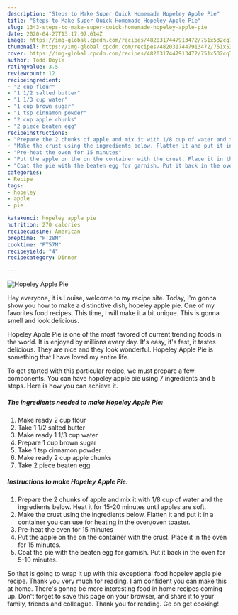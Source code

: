 ```yaml
---
description: "Steps to Make Super Quick Homemade Hopeley Apple Pie"
title: "Steps to Make Super Quick Homemade Hopeley Apple Pie"
slug: 1343-steps-to-make-super-quick-homemade-hopeley-apple-pie
date: 2020-04-27T13:17:07.614Z
image: https://img-global.cpcdn.com/recipes/4820317447913472/751x532cq70/hopeley-apple-pie-recipe-main-photo.jpg
thumbnail: https://img-global.cpcdn.com/recipes/4820317447913472/751x532cq70/hopeley-apple-pie-recipe-main-photo.jpg
cover: https://img-global.cpcdn.com/recipes/4820317447913472/751x532cq70/hopeley-apple-pie-recipe-main-photo.jpg
author: Todd Doyle
ratingvalue: 3.5
reviewcount: 12
recipeingredient:
- "2 cup flour"
- "1 1/2 salted butter"
- "1 1/3 cup water"
- "1 cup brown sugar"
- "1 tsp cinnamon powder"
- "2 cup apple chunks"
- "2 piece beaten egg"
recipeinstructions:
- "Prepare the 2 chunks of apple and mix it with 1/8 cup of water and the ingredients below. Heat it for 15-20 minutes until apples are soft."
- "Make the crust using the ingredients below. Flatten it and put it in a container you can use for heating in the oven/oven toaster."
- "Pre-heat the oven for 15 minutes"
- "Put the apple on the on the container with the crust. Place it in the oven for 15 minutes."
- "Coat the pie with the beaten egg for garnish. Put it back in the oven for 5-10 minutes."
categories:
- Recipe
tags:
- hopeley
- apple
- pie

katakunci: hopeley apple pie 
nutrition: 270 calories
recipecuisine: American
preptime: "PT28M"
cooktime: "PT57M"
recipeyield: "4"
recipecategory: Dinner

---
```



![Hopeley Apple Pie](https://img-global.cpcdn.com/recipes/4820317447913472/751x532cq70/hopeley-apple-pie-recipe-main-photo.jpg)

Hey everyone, it is Louise, welcome to my recipe site. Today, I'm gonna show you how to make a distinctive dish, hopeley apple pie. One of my favorites food recipes. This time, I will make it a bit unique. This is gonna smell and look delicious.



Hopeley Apple Pie is one of the most favored of current trending foods in the world. It is enjoyed by millions every day. It's easy, it's fast, it tastes delicious. They are nice and they look wonderful. Hopeley Apple Pie is something that I have loved my entire life.


To get started with this particular recipe, we must prepare a few components. You can have hopeley apple pie using 7 ingredients and 5 steps. Here is how you can achieve it.

<!--inarticleads1-->

##### The ingredients needed to make Hopeley Apple Pie:

1. Make ready 2 cup flour
1. Take 1 1/2 salted butter
1. Make ready 1 1/3 cup water
1. Prepare 1 cup brown sugar
1. Take 1 tsp cinnamon powder
1. Make ready 2 cup apple chunks
1. Take 2 piece beaten egg




<!--inarticleads2-->

##### Instructions to make Hopeley Apple Pie:

1. Prepare the 2 chunks of apple and mix it with 1/8 cup of water and the ingredients below. Heat it for 15-20 minutes until apples are soft.
1. Make the crust using the ingredients below. Flatten it and put it in a container you can use for heating in the oven/oven toaster.
1. Pre-heat the oven for 15 minutes
1. Put the apple on the on the container with the crust. Place it in the oven for 15 minutes.
1. Coat the pie with the beaten egg for garnish. Put it back in the oven for 5-10 minutes.




So that is going to wrap it up with this exceptional food hopeley apple pie recipe. Thank you very much for reading. I am confident you can make this at home. There's gonna be more interesting food in home recipes coming up. Don't forget to save this page on your browser, and share it to your family, friends and colleague. Thank you for reading. Go on get cooking!

